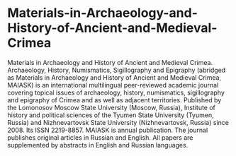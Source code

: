 # Materials-in-Archaeology-and-History-of-Ancient-and-Medieval-Crimea
Materials in Archaeology and History of Ancient and Medieval Crimea. Archaeology, History, Numismatics, Sigillography and Epigraphy (abridged as Materials in Archaeology and History of Ancient and Medieval Crimea, MAIASK) is an international multilingual peer-reviewed academic journal covering topical issues of archaeology,  history, numismatics, sigillography and epigraphy of Crimea and as well as adjacent territories. Published by the Lomonosov Moscow State University (Moscow, Russia), Institute of history and political sciences of the Tyumen State University (Tyumen, Russia) and Nizhnevartovsk State University (Nizhnevartovsk, Russia) since 2008. Its ISSN 2219-8857.  MAIASK is annual publication. The journal publishes original articles in Russian and English. All papers are supplemented by abstracts in English and Russian languages.
